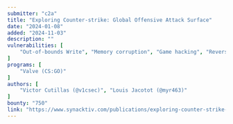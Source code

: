 ```yaml
---
submitter: "c2a"
title: "Exploring Counter-strike: Global Offensive Attack Surface"
date: "2024-01-08"
added: "2024-11-03"
description: ""
vulnerabilities: [
    "Out-of-bounds Write", "Memory corruption", "Game hacking", "Reverse engineering", "Security code review"
]
programs: [
    "Valve (CS:GO)"
]
authors: [
    "Victor Cutillas (@v1csec)", "Louis Jacotot (@myr463)"
]
bounty: "750"
link: "https://www.synacktiv.com/publications/exploring-counter-strike-global-offensive-attack-surface"
---
```





